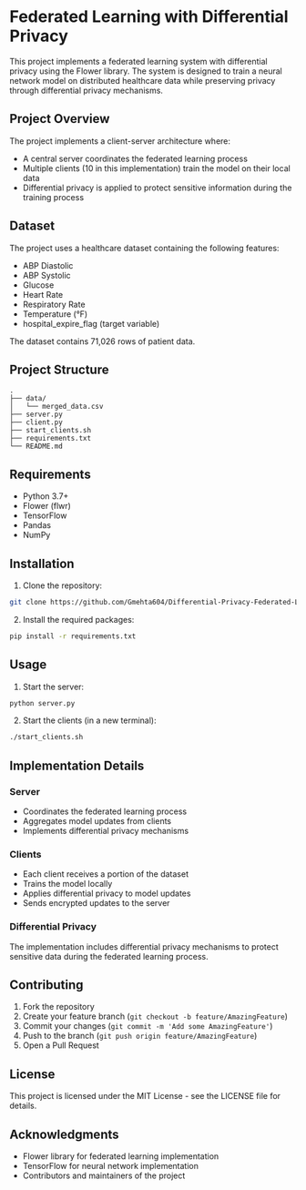 ﻿# Federated Learning with Differential Privacy

This project implements a federated learning system with differential privacy using the Flower library. The system is designed to train a neural network model on distributed healthcare data while preserving privacy through differential privacy mechanisms.

## Project Overview

The project implements a client-server architecture where:
- A central server coordinates the federated learning process
- Multiple clients (10 in this implementation) train the model on their local data
- Differential privacy is applied to protect sensitive information during the training process

## Dataset

The project uses a healthcare dataset containing the following features:
- ABP Diastolic
- ABP Systolic
- Glucose
- Heart Rate
- Respiratory Rate
- Temperature (°F)
- hospital_expire_flag (target variable)

The dataset contains 71,026 rows of patient data.

## Project Structure

```
.
├── data/
│   └── merged_data.csv
├── server.py
├── client.py
├── start_clients.sh
├── requirements.txt
└── README.md
```

## Requirements

- Python 3.7+
- Flower (flwr)
- TensorFlow
- Pandas
- NumPy

## Installation

1. Clone the repository:
```bash
git clone https://github.com/Gmehta604/Differential-Privacy-Federated-Learning.git
```

2. Install the required packages:
```bash
pip install -r requirements.txt
```

## Usage

1. Start the server:
```bash
python server.py
```

2. Start the clients (in a new terminal):
```bash
./start_clients.sh
```

## Implementation Details

### Server
- Coordinates the federated learning process
- Aggregates model updates from clients
- Implements differential privacy mechanisms

### Clients
- Each client receives a portion of the dataset
- Trains the model locally
- Applies differential privacy to model updates
- Sends encrypted updates to the server

### Differential Privacy
The implementation includes differential privacy mechanisms to protect sensitive data during the federated learning process.

## Contributing

1. Fork the repository
2. Create your feature branch (`git checkout -b feature/AmazingFeature`)
3. Commit your changes (`git commit -m 'Add some AmazingFeature'`)
4. Push to the branch (`git push origin feature/AmazingFeature`)
5. Open a Pull Request

## License

This project is licensed under the MIT License - see the LICENSE file for details.

## Acknowledgments

- Flower library for federated learning implementation
- TensorFlow for neural network implementation
- Contributors and maintainers of the project
